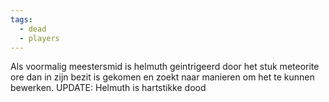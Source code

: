 ```yaml
---
tags:
  - dead
  - players
---
```

Als voormalig meestersmid is helmuth geintrigeerd door het stuk meteorite ore dan in zijn bezit is gekomen en zoekt naar manieren om het te kunnen bewerken. UPDATE: Helmuth is hartstikke dood

